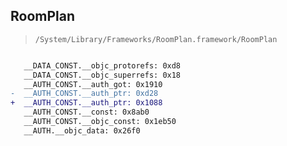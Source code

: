 ## RoomPlan

> `/System/Library/Frameworks/RoomPlan.framework/RoomPlan`

```diff

   __DATA_CONST.__objc_protorefs: 0xd8
   __DATA_CONST.__objc_superrefs: 0x18
   __AUTH_CONST.__auth_got: 0x1910
-  __AUTH_CONST.__auth_ptr: 0xd28
+  __AUTH_CONST.__auth_ptr: 0x1088
   __AUTH_CONST.__const: 0x8ab0
   __AUTH_CONST.__objc_const: 0x1eb50
   __AUTH.__objc_data: 0x26f0

```
